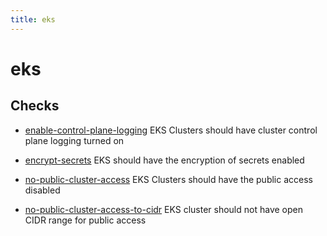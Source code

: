 ```yaml
---
title: eks
---
```


# eks

## Checks


- [enable-control-plane-logging](enable-control-plane-logging) EKS Clusters should have cluster control plane logging turned on

- [encrypt-secrets](encrypt-secrets) EKS should have the encryption of secrets enabled

- [no-public-cluster-access](no-public-cluster-access) EKS Clusters should have the public access disabled

- [no-public-cluster-access-to-cidr](no-public-cluster-access-to-cidr) EKS cluster should not have open CIDR range for public access



